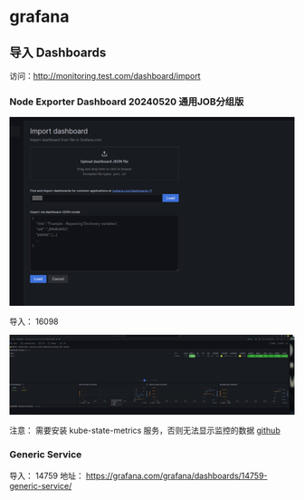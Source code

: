 # grafana

## 导入 Dashboards

访问：http://monitoring.test.com/dashboard/import


### Node Exporter Dashboard 20240520 通用JOB分组版
![alt text](images/image.png)

导入： 16098

![alt text](images/image-1.png)

注意： 需要安装 kube-state-metrics 服务，否则无法显示监控的数据 [github](https://github.com/starsliao/Prometheus/tree/master/kubernetes)


### Generic Service

 导入： 14759
 地址： https://grafana.com/grafana/dashboards/14759-generic-service/

